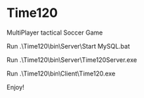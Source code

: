 # Time120
MultiPlayer tactical Soccer Game 

Run .\Time120\bin\Server\Start MySQL.bat

Run .\Time120\bin\Server\Time120Server.exe

Run .\Time120\bin\Client\Time120.exe


Enjoy!

